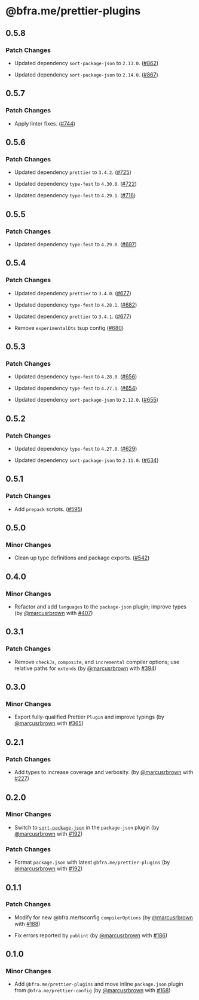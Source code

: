 # @bfra.me/prettier-plugins

## 0.5.8
### Patch Changes


- Updated dependency `sort-package-json` to `2.13.0`. ([#862](https://github.com/bfra-me/works/pull/862))


- Updated dependency `sort-package-json` to `2.14.0`. ([#867](https://github.com/bfra-me/works/pull/867))

## 0.5.7
### Patch Changes


- Apply linter fixes. ([#744](https://github.com/bfra-me/works/pull/744))

## 0.5.6
### Patch Changes


- Updated dependency `prettier` to `3.4.2`. ([#725](https://github.com/bfra-me/works/pull/725))


- Updated dependency `type-fest` to `4.30.0`. ([#722](https://github.com/bfra-me/works/pull/722))


- Updated dependency `type-fest` to `4.29.1`. ([#716](https://github.com/bfra-me/works/pull/716))

## 0.5.5
### Patch Changes


- Updated dependency `type-fest` to `4.29.0`. ([#697](https://github.com/bfra-me/works/pull/697))

## 0.5.4
### Patch Changes


- Updated dependency `prettier` to `3.4.0`. ([#677](https://github.com/bfra-me/works/pull/677))


- Updated dependency `type-fest` to `4.28.1`. ([#682](https://github.com/bfra-me/works/pull/682))


- Updated dependency `prettier` to `3.4.1`. ([#677](https://github.com/bfra-me/works/pull/677))


- Remove `experimentalDts` tsup config ([#680](https://github.com/bfra-me/works/pull/680))

## 0.5.3
### Patch Changes


- Updated dependency `type-fest` to `4.28.0`. ([#656](https://github.com/bfra-me/works/pull/656))


- Updated dependency `type-fest` to `4.27.1`. ([#654](https://github.com/bfra-me/works/pull/654))


- Updated dependency `sort-package-json` to `2.12.0`. ([#655](https://github.com/bfra-me/works/pull/655))

## 0.5.2
### Patch Changes


- Updated dependency `type-fest` to `4.27.0`. ([#629](https://github.com/bfra-me/works/pull/629))


- Updated dependency `sort-package-json` to `2.11.0`. ([#634](https://github.com/bfra-me/works/pull/634))

## 0.5.1
### Patch Changes


- Add `prepack` scripts. ([#595](https://github.com/bfra-me/works/pull/595))

## 0.5.0
### Minor Changes


- Clean up type definitions and package exports. ([#542](https://github.com/bfra-me/works/pull/542))

## 0.4.0
### Minor Changes



- Refactor and add `languages` to the `package-json` plugin; improve types (by [@marcusrbrown](https://github.com/marcusrbrown) with [#407](https://github.com/bfra-me/works/pull/407))

## 0.3.1
### Patch Changes



- Remove `checkJs`, `composite`, and `incremental` compiler options; use relative paths for `extends` (by [@marcusrbrown](https://github.com/marcusrbrown) with [#394](https://github.com/bfra-me/works/pull/394))

## 0.3.0
### Minor Changes



- Export fully-qualified Prettier `Plugin` and improve typings (by [@marcusrbrown](https://github.com/marcusrbrown) with [#365](https://github.com/bfra-me/works/pull/365))

## 0.2.1

### Patch Changes

- Add types to increase coverage and verbosity. (by [@marcusrbrown](https://github.com/marcusrbrown) with [#227](https://github.com/bfra-me/works/pull/227))

## 0.2.0

### Minor Changes

- Switch to [`sort-package-json`](https://github.com/keithamus/sort-package-json) in the `package-json` plugin (by [@marcusrbrown](https://github.com/marcusrbrown) with [#192](https://github.com/bfra-me/works/pull/192))

### Patch Changes

- Format `package.json` with latest `@bfra.me/prettier-plugins` (by [@marcusrbrown](https://github.com/marcusrbrown) with [#192](https://github.com/bfra-me/works/pull/192))

## 0.1.1

### Patch Changes

- Modify for new @bfra.me/tsconfig `compilerOptions` (by [@marcusrbrown](https://github.com/marcusrbrown) with [#188](https://github.com/bfra-me/works/pull/188))

- Fix errors reported by `publint` (by [@marcusrbrown](https://github.com/marcusrbrown) with [#186](https://github.com/bfra-me/works/pull/186))

## 0.1.0

### Minor Changes

- Add `@bfra.me/prettier-plugins` and move inline `package.json` plugin from `@bfra.me/prettier-config` (by [@marcusrbrown](https://github.com/marcusrbrown) with [#168](https://github.com/bfra-me/works/pull/168))
